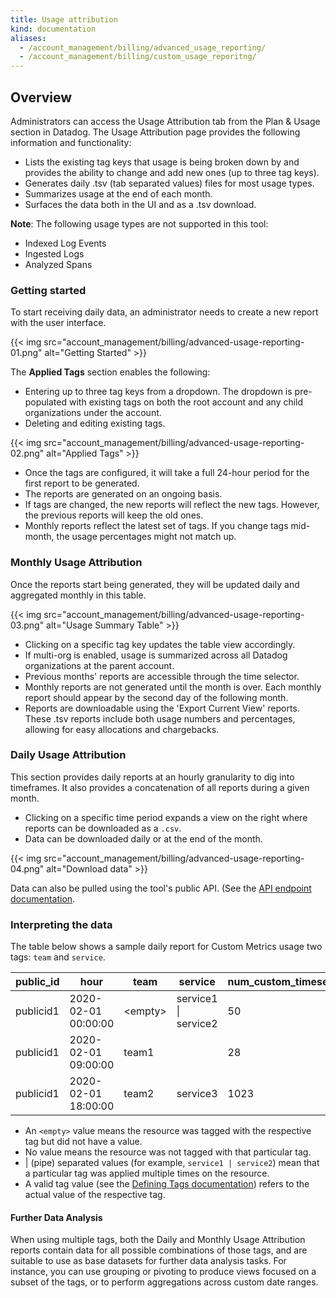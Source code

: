 ```yaml
---
title: Usage attribution
kind: documentation
aliases:
  - /account_management/billing/advanced_usage_reporting/
  - /account_management/billing/custom_usage_reporitng/ 
---
```


## Overview

Administrators can access the Usage Attribution tab from the Plan & Usage section in Datadog. The Usage Attribution page provides the following information and functionality:

* Lists the existing tag keys that usage is being broken down by and provides the ability to change and add new ones (up to three tag keys).
* Generates daily .tsv (tab separated values) files for most usage types.
* Summarizes usage at the end of each month. 
* Surfaces the data both in the UI and as a .tsv download.

**Note**: The following usage types are not supported in this tool:

* Indexed Log Events
* Ingested Logs
* Analyzed Spans

### Getting started

To start receiving daily data, an administrator needs to create a new report with the user interface. 

{{< img src="account_management/billing/advanced-usage-reporting-01.png" alt="Getting Started" >}}

The **Applied Tags** section enables the following:

* Entering up to three tag keys from a dropdown. The dropdown is pre-populated with existing tags on both the root account and any child organizations under the account.
* Deleting and editing existing tags.

{{< img src="account_management/billing/advanced-usage-reporting-02.png" alt="Applied Tags" >}}

* Once the tags are configured, it will take a full 24-hour period for the first report to be generated.
* The reports are generated on an ongoing basis.
* If tags are changed, the new reports will reflect the new tags. However, the previous reports will keep the old ones.
* Monthly reports reflect the latest set of tags. If you change tags mid-month, the usage percentages might not match up. 

### Monthly Usage Attribution

Once the reports start being generated, they will be updated daily and aggregated monthly in this table.

{{< img src="account_management/billing/advanced-usage-reporting-03.png" alt="Usage Summary Table" >}}

* Clicking on a specific tag key updates the table view accordingly.
* If multi-org is enabled, usage is summarized across all Datadog organizations at the parent account.
* Previous months' reports are accessible through the time selector.
* Monthly reports are not generated until the month is over. Each monthly report should appear by the second day of the following month. 
* Reports are downloadable using the 'Export Current View' reports. These .tsv reports include both usage numbers and percentages, allowing for easy allocations and chargebacks.

### Daily Usage Attribution

This section provides daily reports at an hourly granularity to dig into timeframes. It also provides a concatenation of all reports during a given month.

* Clicking on a specific time period expands a view on the right where reports can be downloaded as a `.csv`.
* Data can be downloaded daily or at the end of the month.

{{< img src="account_management/billing/advanced-usage-reporting-04.png" alt="Download data" >}}

Data can also be pulled using the tool's public API. (See the [API endpoint documentation][2].

### Interpreting the data

The table below shows a sample daily report for Custom Metrics usage two tags: `team` and `service`.

| public_id   | hour                  | team      | service               | num_custom_timeseries           |
|-------------|-----------------------|-----------|-----------------------|---------------------------------|
| publicid1   | 2020-02-01 00:00:00   | &lt;empty&gt; | service1 &#124; service2 | 50                              |
| publicid1   | 2020-02-01 09:00:00   | team1     |                       | 28                              |
| publicid1   | 2020-02-01 18:00:00   | team2     | service3              | 1023                            |


* An `<empty>` value means the resource was tagged with the respective tag but did not have a value.
* No value means the resource was not tagged with that particular tag.
* | (pipe) separated values (for example, `service1 | service2`) mean that a particular tag was applied multiple times on the resource.
* A valid tag value (see the [Defining Tags documentation][1]) refers to the actual value of the respective tag.

#### Further Data Analysis

When using multiple tags, both the Daily and Monthly Usage Attribution reports contain data for all possible combinations of those tags, and are suitable to use as base datasets for further data analysis tasks. For instance, you can use grouping or pivoting to produce views focused on a subset of the tags, or to perform aggregations across custom date ranges.

[1]: https://docs.datadoghq.com/tagging/#defining-tags
[2]: https://docs.datadoghq.com/api/#get-daily-usage-attribution-available-files
